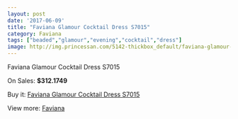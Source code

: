 ```yaml
---
layout: post
date: '2017-06-09'
title: "Faviana Glamour Cocktail Dress S7015"
category: Faviana
tags: ["beaded","glamour","evening","cocktail","dress"]
image: http://img.princessan.com/5142-thickbox_default/faviana-glamour-cocktail-dress-s7015.jpg
---
```

Faviana Glamour Cocktail Dress S7015

On Sales: **$312.1749**
<a href="https://www.princessan.com/en/faviana/2394-faviana-glamour-cocktail-dress-s7015.html"><amp-img layout="responsive" width="600" height="600" src="//img.princessan.com/5142-thickbox_default/faviana-glamour-cocktail-dress-s7015.jpg" alt="Faviana Glamour Cocktail Dress S7015 0" /></a>
<a href="https://www.princessan.com/en/faviana/2394-faviana-glamour-cocktail-dress-s7015.html"><amp-img layout="responsive" width="600" height="600" src="//img.princessan.com/5143-thickbox_default/faviana-glamour-cocktail-dress-s7015.jpg" alt="Faviana Glamour Cocktail Dress S7015 1" /></a>

Buy it: [Faviana Glamour Cocktail Dress S7015](https://www.princessan.com/en/faviana/2394-faviana-glamour-cocktail-dress-s7015.html "Faviana Glamour Cocktail Dress S7015")

View more: [Faviana](https://www.princessan.com/en/19-faviana "Faviana")